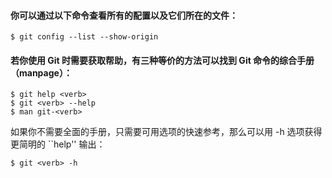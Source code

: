
#### 你可以通过以下命令查看所有的配置以及它们所在的文件：
~~~
$ git config --list --show-origin
~~~
 

#### 若你使用 Git 时需要获取帮助，有三种等价的方法可以找到 Git 命令的综合手册（manpage）：
~~~
$ git help <verb>
$ git <verb> --help
$ man git-<verb>
~~~
如果你不需要全面的手册，只需要可用选项的快速参考，那么可以用 -h 选项获得更简明的 ``help'' 输出：
~~~
$ git <verb> -h
~~~

